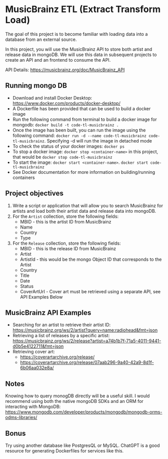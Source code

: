 # MusicBrainz ETL (Extract Transform Load)

The goal of this project is to become familiar with loading data into a database from an external source.

In this project, you will use the MusicBrainz API to store both artist and release data in mongoDB. We will use this data in subsequent projects to create an API and an frontend to consume the API.

API Details: https://musicbrainz.org/doc/MusicBrainz_API

## Running mongo DB

* Download and install Docker Desktop: https://www.docker.com/products/docker-desktop/
* A Dockerfile has been provided that can be used to build a docker image
* Run the following command from terminal to build a docker image for mongodb: `docker build -t code-tl-musicbrainz .`
* Once the image has been built, you can run the image using the following command: `docker run -d --name code-tl-musicbrainz code-tl-musicbrainz`. Specifying -d will run the image in detached mode
* To check the status of your docker images: `docker ps`
* To stop a docker image: `docker stop <container-name>` in this project, that would be `docker stop code-tl-musicbrainz`
* To start the image: `docker start <container-name>`. `docker start code-tl-musicbrainz`
* See Docker documentation for more information on building/running containers

## Project objectives

1. Write a script or application that will allow you to search MusicBrainz for artists and load both their artist data and release data into mongoDB.
2. For the `Artist` collection, store the following fields:
    * MBID - this is the artist ID from MusicBrainz
    * Name
    * Country
    * Type
3. For the `Release` collection, store the following fields:
    * MBID - this is the release ID from MusicBrainz
    * Artist
    * ArtistId - this would be the mongo Object ID that corresponds to the Artist
    * Country
    * Title
    * Date
    * Status
    * CoverArtUrl - Cover art must be retrieved using a separate API, see API Examples Below

## MusicBrainz API Examples

* Searching for an artist to retrieve their artist ID: https://musicbrainz.org/ws/2/artist?query=name:radiohead&fmt=json
* Retrieving a list of releases by a specific artist: https://musicbrainz.org/ws/2/release?artist=a74b1b7f-71a5-4011-9441-d0b5e4122711&fmt=json 
* Retrieving cover art:
    * https://coverartarchive.org/release/<musicbrainz-release-id>
    * https://coverartarchive.org/release/07aab296-9a40-42a9-8d1f-6b06aa032e8a/

## Notes

Knowing how to query monogDB directly will be a useful skill. I would recommend using both the native mongoDB SDKs and an ORM for interacting with MongoDB: https://www.mongodb.com/developer/products/mongodb/mongodb-orms-odms-libraries/

## Bonus

Try using another database like PostgresQL or MySQL. ChatGPT is a good resource for generating Dockerfiles for services like this.
